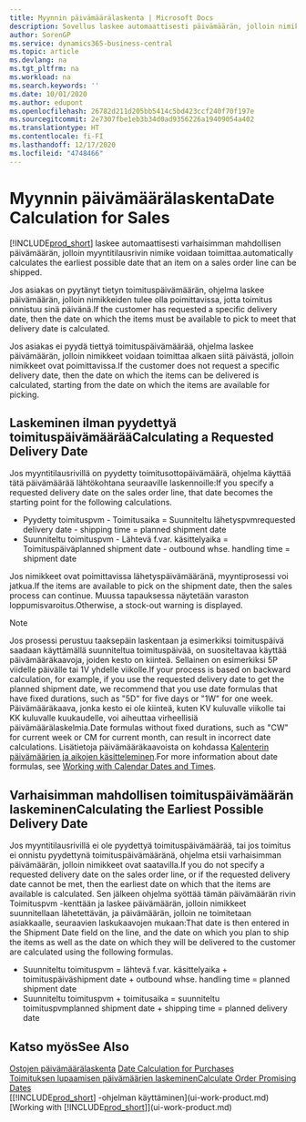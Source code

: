 ```yaml
---
title: Myynnin päivämäärälaskenta | Microsoft Docs
description: Sovellus laskee automaattisesti päivämäärän, jolloin nimike on tilattava sen saamiseksi tietyn päivän varastoon. Tämä on päivämäärä, jolloin voi odottaa tiettynä päivänä tilattujen nimikkeiden olevan valmiita poimittaviksi.
author: SorenGP
ms.service: dynamics365-business-central
ms.topic: article
ms.devlang: na
ms.tgt_pltfrm: na
ms.workload: na
ms.search.keywords: ''
ms.date: 10/01/2020
ms.author: edupont
ms.openlocfilehash: 26782d211d205bb5414c5bd423ccf240f70f197e
ms.sourcegitcommit: 2e7307fbe1eb3b34d0ad9356226a19409054a402
ms.translationtype: HT
ms.contentlocale: fi-FI
ms.lasthandoff: 12/17/2020
ms.locfileid: "4748466"
---
```

# <a name="date-calculation-for-sales"></a><span data-ttu-id="4c8e4-104">Myynnin päivämäärälaskenta</span><span class="sxs-lookup"><span data-stu-id="4c8e4-104">Date Calculation for Sales</span></span>
[!INCLUDE[prod_short](includes/prod_short.md)] <span data-ttu-id="4c8e4-105">laskee automaattisesti varhaisimman mahdollisen päivämäärän, jolloin myyntitilausrivin nimike voidaan toimittaa.</span><span class="sxs-lookup"><span data-stu-id="4c8e4-105">automatically calculates the earliest possible date that an item on a sales order line can be shipped.</span></span>

<span data-ttu-id="4c8e4-106">Jos asiakas on pyytänyt tietyn toimituspäivämäärän, ohjelma laskee päivämäärän, jolloin nimikkeiden tulee olla poimittavissa, jotta toimitus onnistuu sinä päivänä.</span><span class="sxs-lookup"><span data-stu-id="4c8e4-106">If the customer has requested a specific delivery date, then the date on which the items must be available to pick to meet that delivery date is calculated.</span></span>

<span data-ttu-id="4c8e4-107">Jos asiakas ei pyydä tiettyä toimituspäivämäärää, ohjelma laskee päivämäärän, jolloin nimikkeet voidaan toimittaa alkaen siitä päivästä, jolloin nimikkeet ovat poimittavissa.</span><span class="sxs-lookup"><span data-stu-id="4c8e4-107">If the customer does not request a specific delivery date, then the date on which the items can be delivered is calculated, starting from the date on which the items are available for picking.</span></span>

## <a name="calculating-a-requested-delivery-date"></a><span data-ttu-id="4c8e4-108">Laskeminen ilman pyydettyä toimituspäivämäärää</span><span class="sxs-lookup"><span data-stu-id="4c8e4-108">Calculating a Requested Delivery Date</span></span>
<span data-ttu-id="4c8e4-109">Jos myyntitilausrivillä on pyydetty toimitusottopäivämäärä, ohjelma käyttää tätä päivämäärää lähtökohtana seuraaville laskennoille:</span><span class="sxs-lookup"><span data-stu-id="4c8e4-109">If you specify a requested delivery date on the sales order line, that date becomes the starting point for the following calculations.</span></span>

- <span data-ttu-id="4c8e4-110">Pyydetty toimituspvm - Toimitusaika = Suunniteltu lähetyspvm</span><span class="sxs-lookup"><span data-stu-id="4c8e4-110">requested delivery date - shipping time = planned shipment date</span></span>
- <span data-ttu-id="4c8e4-111">Suunniteltu toimituspvm - Lähtevä f.var. käsittelyaika = Toimituspäivä</span><span class="sxs-lookup"><span data-stu-id="4c8e4-111">planned shipment date - outbound whse. handling time = shipment date</span></span>

<span data-ttu-id="4c8e4-112">Jos nimikkeet ovat poimittavissa lähetyspäivämääränä, myyntiprosessi voi jatkua.</span><span class="sxs-lookup"><span data-stu-id="4c8e4-112">If the items are available to pick on the shipment date, then the sales process can continue.</span></span> <span data-ttu-id="4c8e4-113">Muussa tapauksessa näytetään varaston loppumisvaroitus.</span><span class="sxs-lookup"><span data-stu-id="4c8e4-113">Otherwise, a stock-out warning is displayed.</span></span>

> [!Note]
> <span data-ttu-id="4c8e4-114">Jos prosessi perustuu taaksepäin laskentaan ja esimerkiksi toimituspäivä saadaan käyttämällä suunniteltua toimituspäivää, on suositeltavaa käyttää päivämääräkaavoja, joiden kesto on kiinteä. Sellainen on esimerkiksi 5P viidelle päivälle tai 1V yhdelle viikolle.</span><span class="sxs-lookup"><span data-stu-id="4c8e4-114">If your process is based on backward calculation, for example, if you use the requested delivery date to get the planned shipment date, we recommend that you use date formulas that have fixed durations, such as "5D" for five days or "1W" for one week.</span></span> <span data-ttu-id="4c8e4-115">Päivämääräkaava, jonka kesto ei ole kiinteä, kuten KV kuluvalle viikolle tai KK kuluvalle kuukaudelle, voi aiheuttaa virheellisiä päivämäärälaskelmia.</span><span class="sxs-lookup"><span data-stu-id="4c8e4-115">Date formulas without fixed durations, such as "CW" for current week or CM for current month, can result in incorrect date calculations.</span></span> <span data-ttu-id="4c8e4-116">Lisätietoja päivämääräkaavoista on kohdassa [Kalenterin päivämäärien ja aikojen käsitteleminen](ui-enter-date-ranges.md).</span><span class="sxs-lookup"><span data-stu-id="4c8e4-116">For more information about date formulas, see [Working with Calendar Dates and Times](ui-enter-date-ranges.md).</span></span>

## <a name="calculating-the-earliest-possible-delivery-date"></a><span data-ttu-id="4c8e4-117">Varhaisimman mahdollisen toimituspäivämäärän laskeminen</span><span class="sxs-lookup"><span data-stu-id="4c8e4-117">Calculating the Earliest Possible Delivery Date</span></span>
<span data-ttu-id="4c8e4-118">Jos myyntitilausrivillä ei ole pyydettyä toimituspäivämäärää, tai jos toimitus ei onnistu pyydettynä toimituspäivämääränä, ohjelma etsii varhaisimman päivämäärän, jolloin nimikkeet ovat saatavilla.</span><span class="sxs-lookup"><span data-stu-id="4c8e4-118">If you do not specify a requested delivery date on the sales order line, or if the requested delivery date cannot be met, then the earliest date on which that the items are available is calculated.</span></span> <span data-ttu-id="4c8e4-119">Sen jälkeen ohjelma syöttää tämän päivämäärän rivin Toimituspvm -kenttään ja laskee päivämäärän, jolloin nimikkeet suunnitellaan lähetettävän, ja päivämäärän, jolloin ne toimitetaan asiakkaalle, seuraavien laskukaavojen mukaan:</span><span class="sxs-lookup"><span data-stu-id="4c8e4-119">That date is then entered in the Shipment Date field on the line, and the date on which you plan to ship the items as well as the date on which they will be delivered to the customer are calculated using the following formulas.</span></span>

- <span data-ttu-id="4c8e4-120">Suunniteltu toimituspvm = lähtevä f.var. käsittelyaika + toimituspäivä</span><span class="sxs-lookup"><span data-stu-id="4c8e4-120">shipment date + outbound whse. handling time = planned shipment date</span></span>
- <span data-ttu-id="4c8e4-121">Suunniteltu toimituspvm + toimitusaika = suunniteltu toimituspvm</span><span class="sxs-lookup"><span data-stu-id="4c8e4-121">planned shipment date + shipping time = planned delivery date</span></span>


## <a name="see-also"></a><span data-ttu-id="4c8e4-122">Katso myös</span><span class="sxs-lookup"><span data-stu-id="4c8e4-122">See Also</span></span>  
 <span data-ttu-id="4c8e4-123">[Ostojen päivämäärälaskenta](purchasing-date-calculation-for-purchases.md) </span><span class="sxs-lookup"><span data-stu-id="4c8e4-123">[Date Calculation for Purchases](purchasing-date-calculation-for-purchases.md) </span></span>  
 [<span data-ttu-id="4c8e4-124">Toimituksen lupaamisen päivämäärien laskeminen</span><span class="sxs-lookup"><span data-stu-id="4c8e4-124">Calculate Order Promising Dates</span></span>](sales-how-to-calculate-order-promising-dates.md)  
 <span data-ttu-id="4c8e4-125">[[!INCLUDE[prod_short](includes/prod_short.md)] -ohjelman käyttäminen](ui-work-product.md)</span><span class="sxs-lookup"><span data-stu-id="4c8e4-125">[Working with [!INCLUDE[prod_short](includes/prod_short.md)]](ui-work-product.md)</span></span>
